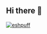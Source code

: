 ## Hi there 👋
[![eshpuff](https://github-readme-stats.vercel.app/api/top-langs/?username=eshpuff&hide=html&layout=compact&theme=dracula)](https://github.com/anuraghazra/github-readme-stats)

